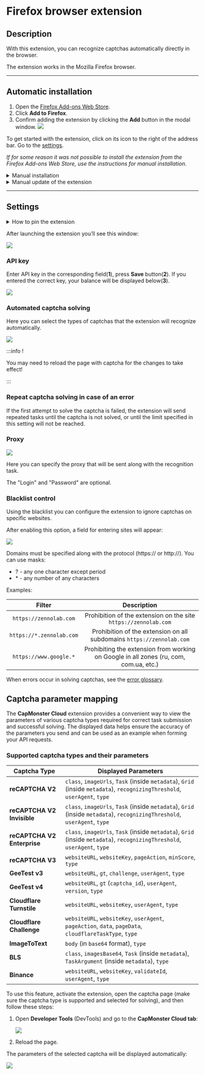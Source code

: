 ﻿---
sidebar_position: 1
sidebar_label: Firefox browser extension
---

# Firefox browser extension

## Description
With this extension, you can recognize captchas automatically directly in the browser.

The extension works in the Mozilla Firefox browser.

-----
## Automatic installation
1. Open the [Firefox Add-ons Web Store](https://addons.mozilla.org/en-US/firefox/addon/capmonster-cloud/).
2. Click **Add to Firefox**.
3. Confirm adding the extension by clicking the **Add** button in the modal window.
   ![](./images/extension-main-firefox/modal.png)

To get started with the extension, click on its icon to the right of the address bar. Go to the [settings](extension-firefox.md#settings).

*If for some reason it was not possible to install the extension from the Firefox Add-ons Web Store, use the instructions for manual installation.*

<details>
    <summary>Manual installation</summary>

1. Download the [archive with the extension](https://zenno.link/firefox-actual-build).

2. Open the Firefox browser and go to work with extensions:
   ![](./images/extension-main-firefox/extension-menu.png)
   
3. Click the gear button, in the drop-down list that opens, select **Install add-on from file...**
   ![](./images/extension-main-firefox/extension-installation.png)
   
4. Select the downloaded archive with the extension.

5. After downloading the extension, go to **Manage Your Extensions** and click on the installed extension. 
   ![](./images/extension-main-firefox/extension1.png)
   
6. Go to the **Permissions** tab and make sure that all permissions are granted.
   ![](./images/extension-main-firefox/extension2.png)
</details>

<details>
    <summary>Manual update of the extension</summary>

If you are installing the extension over the previous version, then when you update the original extension files, you also need to click the update button on the **Extensions** page (how to open this page is described above in the **Manual installation** section).
</details>

-----
## Settings
<details>
    <summary>How to pin the extension</summary>

By default, a newly installed extension is automatically pinned to the browser panel. 
   ![](./images/extension-main-firefox/extension-panel.png)
</details>

After launching the extension you’ll see this window:

![](./images/extension-main-firefox/ext.screen.enf.png)
### <a name="id-browserextension-apikey"></a>API key
Enter API key in the corresponding field(**1**), press **Save** button(**2**). If you entered the correct key, your balance will be displayed below(**3**).

![](./images/extension-main-firefox/api-key.png)
### <a name="id-browserextension-automaticcaptchasolving"></a>Automated captcha solving
Here you can select the types of captchas that the extension will recognize automatically.

![](./images/extension-main-firefox/extension.examplef.png)

:::info !

You may need to reload the page with captcha for the changes to take effect!

:::
### <a name="id-browserextension-repeatcaptchasolvingincaseofanerror"></a>Repeat captcha solving in case of an error
If the first attempt to solve the captcha is failed, the extension will send repeated tasks until the captcha is not solved, or until the limit specified in this setting will not be reached.
### <a name="id-browserextension-proxy"></a>Proxy
![](./images/extension-main-firefox/proxy.png) 

Here you can specify the proxy that will be sent along with the recognition task.

The "Login" and "Password" are optional.
### <a name="id-browserextension-blacklistcontrol"></a>Blacklist control
Using the blacklist you can configure the extension to ignore captchas on specific websites.

After enabling this option, a field for entering sites will appear:

![](./images/extension-main-firefox/blacklist-control.png)

Domains must be specified along with the protocol (https:// or http://).
You can use masks:

- ? - any one character except period
- \* - any number of any characters

Examples:

|**Filter**|**Description**|
| :-: | :-: |
|`https://zennolab.com`|Prohibition of the extension on the site `https://zennolab.com`|
|`https://*.zennolab.com`|Prohibition of the extension on all subdomains `https://zennolab.com`|
|`https://www.google.*`|Prohibiting the extension from working on Google in all zones (ru, com, com.ua, etc.)|

When errors occur in solving captchas, see the [error glossary](/api/api-errors.md).

## Captcha parameter mapping

The **CapMonster Cloud** extension provides a convenient way to view the parameters of various captcha types required for correct task submission and successful solving. The displayed data helps ensure the accuracy of the parameters you send and can be used as an example when forming your API requests.

### Supported captcha types and their parameters

| Captcha Type                | Displayed Parameters                                                                                                      |
| --------------------------- | ------------------------------------------------------------------------------------------------------------------------- |
| **reCAPTCHA V2**            | `class`, `imageUrls`, `Task` (inside `metadata`), `Grid` (inside `metadata`), `recognizingThreshold`, `userAgent`, `type` |
| **reCAPTCHA V2 Invisible**  | `class`, `imageUrls`, `Task` (inside `metadata`), `Grid` (inside `metadata`), `recognizingThreshold`, `userAgent`, `type` |
| **reCAPTCHA V2 Enterprise** | `class`, `imageUrls`, `Task` (inside `metadata`), `Grid` (inside `metadata`), `recognizingThreshold`, `userAgent`, `type` |
| **reCAPTCHA V3**            | `websiteURL`, `websiteKey`, `pageAction`, `minScore`, `type`                                                              |
| **GeeTest v3**              | `websiteURL`, `gt`, `challenge`, `userAgent`, `type`                                                                      |
| **GeeTest v4**              | `websiteURL`, `gt` (`captcha_id`), `userAgent`, `version`, `type`                                                         |
| **Cloudflare Turnstile**    | `websiteURL`, `websiteKey`, `userAgent`, `type`                                                                           |
| **Cloudflare Challenge**    | `websiteURL`, `websiteKey`, `userAgent`, `pageAction`, `data`, `pageData`, `cloudflareTaskType`, `type`                   |
| **ImageToText**             | `body` (in `base64` format), `type`                                                                                       |
| **BLS**                     | `class`, `imagesBase64`, `Task` (inside `metadata`), `TaskArgument` (inside `metadata`), `type`                           |
| **Binance**                 | `websiteURL`, `websiteKey`, `validateId`, `userAgent`, `type`                                                             |

To use this feature, activate the extension, open the captcha page (make sure the captcha type is supported and selected for solving), and then follow these steps:

1. Open **Developer Tools** (DevTools) and go to the **CapMonster Cloud tab**:  
   
   ![](./images/extension-main-firefox/params_extenstion2.png)

2. Reload the page.

The parameters of the selected captcha will be displayed automatically:  

![](./images/extension-main-firefox/params_extenstion3.png)